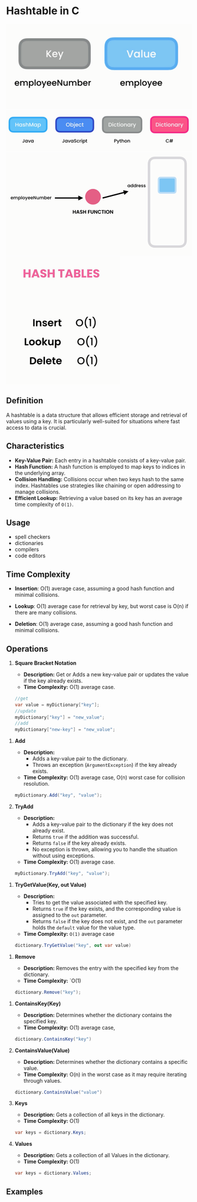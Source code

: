 # Hashtable in C

![alt text](images/hashtable2.png)
![alt text](images/hashtable-in-other-languages.png)
![alt text](images/hashtable1.png)
![alt text](images/hashtable3.png)

## Definition

A hashtable is a data structure that allows efficient storage and retrieval of values using a key. It is particularly well-suited for situations where fast access to data is crucial.

## Characteristics

- **Key-Value Pair:** Each entry in a hashtable consists of a key-value pair.
- **Hash Function:** A hash function is employed to map keys to indices in the underlying array.
- **Collision Handling:** Collisions occur when two keys hash to the same index. Hashtables use strategies like chaining or open addressing to manage collisions.
- **Efficient Lookup:** Retrieving a value based on its key has an average time complexity of `O(1)`.

## Usage

- spell checkers
- dictionaries
- compilers
- code editors

## Time Complexity

- **Insertion**: O(1) average case, assuming a good hash function and minimal collisions.

- **Lookup**: O(1) average case for retrieval by key, but worst case is O(n) if there are many collisions.

- **Deletion**: O(1) average case, assuming a good hash function and minimal collisions.

## Operations

1. **Square Bracket Notation**

   - **Description:** Get or Adds a new key-value pair or updates the value if the key already exists.
   - **Time Complexity:** O(1) average case.

   ```csharp
   //get
   var value = myDictionary["key"];
   //update
   myDictionary["key"] = "new_value";
   //add
   myDictionary["new-key"] = "new_value";
   ```

1) **Add**

   - **Description:**
     - Adds a key-value pair to the dictionary.
     - Throws an exception (`ArgumentException`) if the key already exists.
   - **Time Complexity:** O(1) average case, O(n) worst case for collision resolution.

   ```csharp
   myDictionary.Add("key", "value");
   ```

1) **TryAdd**

   - **Description:**
     - Adds a key-value pair to the dictionary if the key does not already exist.
     - Returns `true` if the addition was successful.
     - Returns `false` if the key already exists.
     - No exception is thrown, allowing you to handle the situation without using exceptions.
   - **Time Complexity:** O(1) average case.

   ```csharp
   myDictionary.TryAdd("key", "value");
   ```

1. **TryGetValue(Key, out Value)**

   - **Description:**
     - Tries to get the value associated with the specified key.
     - Returns `true` if the key exists, and the corresponding value is assigned to the `out` parameter.
     - Returns `false` if the key does not exist, and the `out` parameter holds the `default` value for the value type.
   - **Time Complexity:** `O(1)` average case

   ```csharp
   dictionary.TryGetValue("key", out var value)
   ```

1) **Remove**

   - **Description:** Removes the entry with the specified key from the dictionary.
   - **Time Complexity:** `O(1)

   ```csharp
   dictionary.Remove("key");
   ```

1. **ContainsKey(Key)**

   - **Description:** Determines whether the dictionary contains the specified key.
   - **Time Complexity:** O(1) average case,

   ```csharp
   dictionary.ContainsKey("key")
   ```

1. **ContainsValue(Value)**

   - **Description:** Determines whether the dictionary contains a specific value.
   - **Time Complexity:** O(n) in the worst case as it may require iterating through values.

   ```csharp
   dictionary.ContainsValue("value")
   ```

1. **Keys**

   - **Description:** Gets a collection of all keys in the dictionary.
   - **Time Complexity:** O(1)

   ```csharp
   var keys = dictionary.Keys;
   ```

1. **Values**

   - **Description:** Gets a collection of all Values in the dictionary.
   - **Time Complexity:** O(1)

   ```csharp
   var keys = dictionary.Values;
   ```

## Examples
